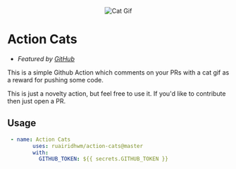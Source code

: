 <p align="center">
  <img alt="Cat Gif" src="https://i.imgur.com/9z4r02l.png">
</p>

# Action Cats

- _Featured by [GitHub](https://github.blog/2020-04-09-featured-actions-from-the-github-actions-hackathon/)_

This is a simple Github Action which comments on your PRs with a cat gif as a reward for pushing some code.

This is just a novelty action, but feel free to use it. If you'd like to contribute then just open a PR.

## Usage

```yaml
 - name: Action Cats
        uses: ruairidhwm/action-cats@master
        with:
          GITHUB_TOKEN: ${{ secrets.GITHUB_TOKEN }}
```
